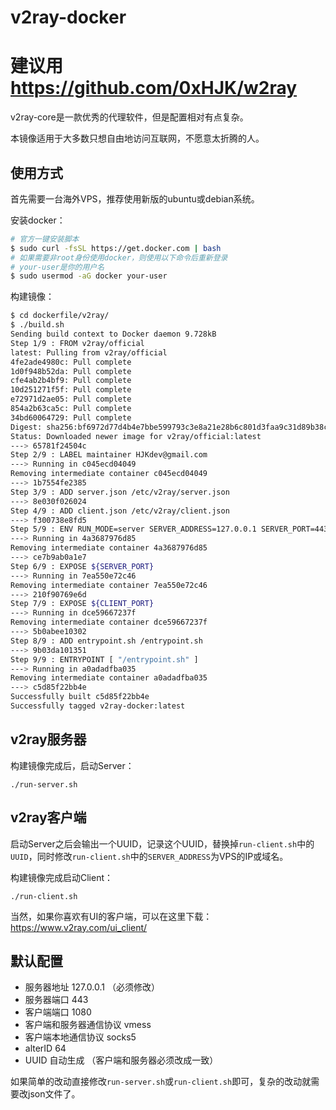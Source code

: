 # v2ray-docker

# 建议用 <https://github.com/0xHJK/w2ray>

v2ray-core是一款优秀的代理软件，但是配置相对有点复杂。

本镜像适用于大多数只想自由地访问互联网，不愿意太折腾的人。

## 使用方式

首先需要一台海外VPS，推荐使用新版的ubuntu或debian系统。

安装docker：
```bash
# 官方一键安装脚本
$ sudo curl -fsSL https://get.docker.com | bash
# 如果需要非root身份使用docker，则使用以下命令后重新登录
# your-user是你的用户名
$ sudo usermod -aG docker your-user
```

构建镜像：
```bash
$ cd dockerfile/v2ray/
$ ./build.sh
Sending build context to Docker daemon 9.728kB
Step 1/9 : FROM v2ray/official
latest: Pulling from v2ray/official
4fe2ade4980c: Pull complete
1d0f948b52da: Pull complete
cfe4ab2b4bf9: Pull complete
10d251271f5f: Pull complete
e72971d2ae05: Pull complete
854a2b63ca5c: Pull complete
34bd60064729: Pull complete
Digest: sha256:bf6972d77d4b4e7bbe599793c3e8a21e28b6c801d3faa9c31d89b38c5f086635
Status: Downloaded newer image for v2ray/official:latest
---> 65781f24504c
Step 2/9 : LABEL maintainer HJKdev@gmail.com
---> Running in c045ecd04049
Removing intermediate container c045ecd04049
---> 1b7554fe2385
Step 3/9 : ADD server.json /etc/v2ray/server.json
---> 8e030f026024
Step 4/9 : ADD client.json /etc/v2ray/client.json
---> f300738e8fd5
Step 5/9 : ENV RUN_MODE=server SERVER_ADDRESS=127.0.0.1 SERVER_PORT=443 CLIENT_PORT=1080 UUID=18ff6e14-4f0c-4a6d-87be-61393d9b4fb8 ALTERID=64
---> Running in 4a3687976d85
Removing intermediate container 4a3687976d85
---> ce7b9ab0a1e7
Step 6/9 : EXPOSE ${SERVER_PORT}
---> Running in 7ea550e72c46
Removing intermediate container 7ea550e72c46
---> 210f90769e6d
Step 7/9 : EXPOSE ${CLIENT_PORT}
---> Running in dce59667237f
Removing intermediate container dce59667237f
---> 5b0abee10302
Step 8/9 : ADD entrypoint.sh /entrypoint.sh
---> 9b03da101351
Step 9/9 : ENTRYPOINT [ "/entrypoint.sh" ]
---> Running in a0adadfba035
Removing intermediate container a0adadfba035
---> c5d85f22bb4e
Successfully built c5d85f22bb4e
Successfully tagged v2ray-docker:latest
```

## v2ray服务器

构建镜像完成后，启动Server：
```
./run-server.sh
```

## v2ray客户端

启动Server之后会输出一个UUID，记录这个UUID，替换掉`run-client.sh`中的`UUID`，同时修改`run-client.sh`中的`SERVER_ADDRESS`为VPS的IP或域名。

构建镜像完成启动Client：
```
./run-client.sh
```

当然，如果你喜欢有UI的客户端，可以在这里下载：<https://www.v2ray.com/ui_client/>

## 默认配置
- 服务器地址 127.0.0.1 （必须修改）
- 服务器端口 443
- 客户端端口 1080
- 客户端和服务器通信协议 vmess
- 客户端本地通信协议 socks5
- alterID 64
- UUID 自动生成 （客户端和服务器必须改成一致）

如果简单的改动直接修改`run-server.sh`或`run-client.sh`即可，复杂的改动就需要改json文件了。
